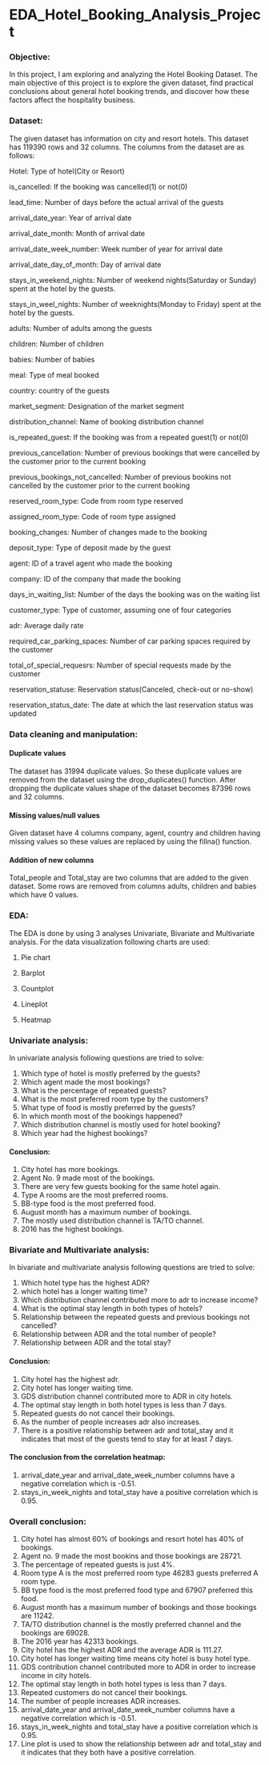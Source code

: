 # EDA_Hotel_Booking_Analysis_Project

### Objective:

In this project, I am exploring and analyzing the Hotel Booking Dataset. The main objective of this project is to explore the given dataset, find practical conclusions about general hotel booking trends, and discover how these factors affect the hospitality business.

### Dataset:
The given dataset has information on city and resort hotels. This dataset has 119390 rows and 32 columns. The columns from the dataset are as follows:

Hotel: Type of hotel(City or Resort)

is_cancelled: If the booking was cancelled(1) or not(0)

lead_time: Number of days before the actual arrival of the guests

arrival_date_year: Year of arrival date

arrival_date_month: Month of arrival date

arrival_date_week_number: Week number of year for arrival date

arrival_date_day_of_month: Day of arrival date

stays_in_weekend_nights: Number of weekend nights(Saturday or Sunday) spent at the hotel by the guests.

stays_in_weel_nights: Number of weeknights(Monday to Friday) spent at the hotel by the guests.

adults: Number of adults among the guests

children: Number of children

babies: Number of babies

meal: Type of meal booked

country: country of the guests

market_segment: Designation of the market segment

distribution_channel: Name of booking distribution channel

is_repeated_guest: If the booking was from a repeated guest(1) or not(0)

previous_cancellation: Number of previous bookings that were cancelled by the customer prior to the current booking

previous_bookings_not_cancelled: Number of previous bookins not cancelled by the customer prior to the current booking

reserved_room_type: Code from room type reserved

assigned_room_type: Code of room type assigned

booking_changes: Number of changes made to the booking

deposit_type: Type of deposit made by the guest

agent: ID of a travel agent who made the booking

company: ID of the company that made the booking

days_in_waiting_list: Number of the days the booking was on the waiting list

customer_type: Type of customer, assuming one of four categories

adr: Average daily rate

required_car_parking_spaces: Number of car parking spaces required by the customer

total_of_special_requesrs: Number of special requests made by the customer

reservation_statuse: Reservation status(Canceled, check-out or no-show)

reservation_status_date: The date at which the last reservation status was updated

### Data cleaning and manipulation:

#### Duplicate values

The dataset has 31994 duplicate values. So these duplicate values are removed from the dataset using the drop_duplicates() function. After dropping the duplicate values shape of the dataset becomes 87396 rows and 32 columns.

#### Missing values/null values

Given dataset have 4 columns company, agent, country and children having missing values so these values are replaced by using the fillna() function.

#### Addition of new columns

Total_people and Total_stay are two columns that are added to the given dataset. Some rows are removed from columns adults, children and babies which have 0 values.

### EDA:

The EDA is done by using 3 analyses Univariate, Bivariate and Multivariate analysis. For the data visualization following charts are used:

1. Pie chart

2. Barplot

3. Countplot

4. Lineplot

5. Heatmap

### Univariate analysis:

In univariate analysis following questions are tried to solve:

1. Which type of hotel is mostly preferred by the guests?
2. Which agent made the most bookings?
3. What is the percentage of repeated guests?
4. What is the most preferred room type by the customers?
5. What type of food is mostly preferred by the guests?
6. In which month most of the bookings happened?
7. Which distribution channel is mostly used for hotel booking?
8. Which year had the highest bookings?

#### Conclusion:

1. City hotel has more bookings.
2. Agent No. 9 made most of the bookings.
3. There are very few guests booking for the same hotel again.
4. Type A rooms are the most preferred rooms.
5. BB-type food is the most preferred food.
6. August month has a maximum number of bookings.
7. The mostly used distribution channel is TA/TO channel.
8. 2016 has the highest bookings.

### Bivariate and Multivariate analysis:

In bivariate and multivariate analysis following questions are tried to solve:

1. Which hotel type has the highest ADR?
2. which hotel has a longer waiting time?
3. Which distribution channel contributed more to adr to increase income?
4. What is the optimal stay length in both types of hotels?
5. Relationship between the repeated guests and previous bookings not cancelled?
6. Relationship between ADR and the total number of people?
7. Relationship between ADR and the total stay?

#### Conclusion:

1. City hotel has the highest adr.
2. City hotel has longer waiting time.
3. GDS distribution channel contributed more to ADR in city hotels.
4. The optimal stay length in both hotel types is less than 7 days.
5. Repeated guests do not cancel their bookings.
6. As the number of people increases adr also increases.
7. There is a positive relationship between adr and total_stay and it indicates that most of the guests tend to stay for at least 7 days.


#### The conclusion from the correlation heatmap:

1. arrival_date_year and arrival_date_week_number columns have a negative correlation which is -0.51.
2. stays_in_week_nights and total_stay have a positive correlation which is 0.95.

### Overall conclusion:

1. City hotel has almost 60% of bookings and resort hotel has 40% of bookings.
2. Agent no. 9 made the most bookins and those bookings are 28721.
3. The percentage of repeated guests is just 4%.
4. Room type A is the most preferred room type 46283 guests preferred A room type.
5. BB type food is the most preferred food type and 67907 preferred this food.
6. August month has a maximum number of bookings and those bookings are 11242.
7. TA/TO distribution channel is the mostly preferred channel and the bookings are 69028.
8. The 2016 year has 42313 bookings.
9. City hotel has the highest ADR and the average ADR is 111.27.
10. City hotel has longer waiting time means city hotel is busy hotel type.
11. GDS contribution channel contributed more to ADR in order to increase income in city hotels.
12. The optimal stay length in both hotel types is less than 7 days.
13. Repeated customers do not cancel their bookings.
14. The number of people increases ADR increases.
15. arrival_date_year and arrival_date_week_number columns have a negative correlation which is -0.51.
16. stays_in_week_nights and total_stay have a positive correlation which is 0.95.
17. Line plot is used to show the relationship between adr and total_stay and it indicates that they both have a positive correlation.
